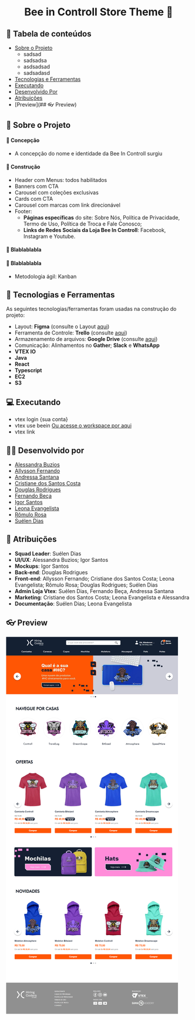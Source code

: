 <h1 align="center">
    Bee in Controll Store Theme 🐝
</h1>

## 🔎 Tabela de conteúdos

* [Sobre o Projeto](#📝-Sobre-o-projeto)
    * sadsad
    * sadsadsa
    * asdsadsad
    * sadsadasd
* [Tecnologias e Ferramentas](#🔧-Tecnologias-e-Ferramentas)
* [Executando](#💻-Executando)
* [Desenvolvido Por](#💪🏻-Desenvolvido-por)
* [Atribuições](#👥-Atribuições)
* [Preview](## 👓 Preview)


## 📝 Sobre o Projeto

#### 📌 **Concepção**

 - A concepção do nome e identidade da Bee In Controll surgiu    


#### 📌 **Construção**

- Header com Menus: todos habilitados
- Banners com CTA
- Carousel com coleções exclusivas
- Cards com CTA
- Carousel com marcas com link direcionável
- Footer: 
    - **Páginas específicas** do site: Sobre Nós, Política de Privacidade, Termo de Uso, Política de Troca e Fale Conosco; 
    - **Links de Redes Sociais da Loja Bee In Controll**: Facebook, Instagram e Youtube.

#### 📌 **Blablablabla**



#### 📌 **Blablablabla**



- Metodologia ágil: Kanban

## 🔧 Tecnologias e Ferramentas

As seguintes tecnologias/ferramentas foram usadas na construção do projeto:

- Layout: **Figma** (consulte o Layout [aqui](https://www.figma.com/file/BhAeyEwi0T6o5koquYqDQu/HC-Final-Bee-In-Control))
- Ferramenta de Controle: **Trello** (consulte [aqui](https://trello.com/invite/b/VbvHD6lF/bfb09d3906c305da45a50b58596367a4/controll-final-hc/))
- Armazenamento de arquivos: **Google Drive** (consulte [aqui](https://drive.google.com/drive/folders/1Y9ZXOOvD85fpLGHDKMcNzSFZE4bm_ZoB))
- Comunicação: Alinhamentos no **Gather**; **Slack** e **WhatsApp**
- **VTEX IO**
- **Java**
- **React**
- **Typescript**
- **EC2**
- **S3**

## 💻 Executando

- vtex login {sua conta}
- vtex use beein [Ou acesse o workspace por aqui](https://beein--controll.myvtex.com/)
- vtex link

## 💪🏻 Desenvolvido por

- [Alessandra Buzios](https://www.linkedin.com/in/alessandra-buzios/)
- [Allysson Fernando](https://www.linkedin.com/in/allyssonalmeida/)         
- [Andressa Santana](https://www.linkedin.com/mwlite/in/andressa-santana-9a9431236)             
- [Cristiane dos Santos Costa](https://www.linkedin.com/in/cristianedsc/)
- [Douglas Rodrigues](https://www.linkedin.com/in/douglas-rodrigues-pnz/)
- [Fernando Beça](https://www.linkedin.com/in/fernando-beca/)
- [Igor Santos](https://www.linkedin.com/in/igor-santos-5740b3116/)
- [Leona Evangelista](https://www.linkedin.com/in/leona-evangelista/)
- [Rômulo Rosa](https://www.linkedin.com/in/romulofrontend/)
- [Suélen Dias](https://www.linkedin.com/in/su%C3%A9len-dias-palhares-2aa47573/)


## 👥 Atribuições

- **Squad Leader**: Suélen Dias
- **UI/UX**: Alessandra Buzios; Igor Santos
- **Mockups**: Igor Santos
- **Back-end**: Douglas Rodrigues
- **Front-end**: Allysson Fernando; Cristiane dos Santos Costa; Leona Evangelista; Rômulo Rosa; Douglas Rodrigues; Suélen Dias
- **Admin Loja Vtex**: Suélen Dias, Fernando Beça, Andressa Santana
- **Marketing**: Cristiane dos Santos Costa; Leona Evangelista e Alessandra
- **Documentação**: Suélen Dias; Leona Evangelista
## 👓 Preview

<img alt="Preview" title="#Preview" src="../imagens/projeto/site_desktop.png" />
